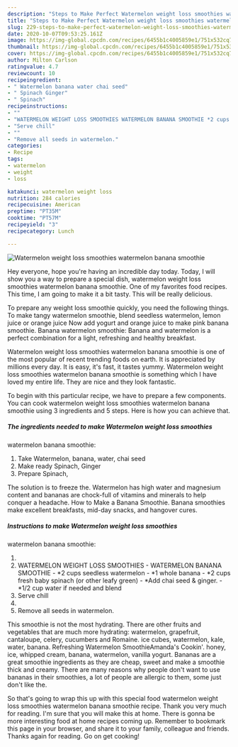```yaml
---
description: "Steps to Make Perfect Watermelon weight loss smoothies watermelon banana smoothie"
title: "Steps to Make Perfect Watermelon weight loss smoothies watermelon banana smoothie"
slug: 229-steps-to-make-perfect-watermelon-weight-loss-smoothies-watermelon-banana-smoothie
date: 2020-10-07T09:53:25.161Z
image: https://img-global.cpcdn.com/recipes/6455b1c4005859e1/751x532cq70/watermelon-weight-loss-smoothies-watermelon-banana-smoothie-recipe-main-photo.jpg
thumbnail: https://img-global.cpcdn.com/recipes/6455b1c4005859e1/751x532cq70/watermelon-weight-loss-smoothies-watermelon-banana-smoothie-recipe-main-photo.jpg
cover: https://img-global.cpcdn.com/recipes/6455b1c4005859e1/751x532cq70/watermelon-weight-loss-smoothies-watermelon-banana-smoothie-recipe-main-photo.jpg
author: Milton Carlson
ratingvalue: 4.7
reviewcount: 10
recipeingredient:
- " Watermelon banana water chai seed"
- " Spinach Ginger"
- " Spinach"
recipeinstructions:
- ""
- "WATERMELON WEIGHT LOSS SMOOTHIES WATERMELON BANANA SMOOTHIE *2 cups seedless watermelon *1 whole banana *2 cups fresh baby spinach (or other leafy green) *Add chai seed &amp; ginger. *1/2 cup water if needed and blend"
- "Serve chill"
- ""
- "Remove all seeds in watermelon."
categories:
- Recipe
tags:
- watermelon
- weight
- loss

katakunci: watermelon weight loss 
nutrition: 284 calories
recipecuisine: American
preptime: "PT35M"
cooktime: "PT57M"
recipeyield: "3"
recipecategory: Lunch

---
```



![Watermelon weight loss smoothies
watermelon banana smoothie](https://img-global.cpcdn.com/recipes/6455b1c4005859e1/751x532cq70/watermelon-weight-loss-smoothies-watermelon-banana-smoothie-recipe-main-photo.jpg)

Hey everyone, hope you're having an incredible day today. Today, I will show you a way to prepare a special dish, watermelon weight loss smoothies
watermelon banana smoothie. One of my favorites food recipes. This time, I am going to make it a bit tasty. This will be really delicious.

To prepare any weight loss smoothie quickly, you need the following things. To make tangy watermelon smoothie, blend seedless watermelon, lemon juice or orange juice Now add yogurt and orange juice to make pink banana smoothie. Banana watermelon smoothie: Banana and watermelon is a perfect combination for a light, refreshing and healthy breakfast.

Watermelon weight loss smoothies
watermelon banana smoothie is one of the most popular of recent trending foods on earth. It is appreciated by millions every day. It is easy, it's fast, it tastes yummy. Watermelon weight loss smoothies
watermelon banana smoothie is something which I have loved my entire life. They are nice and they look fantastic.


To begin with this particular recipe, we have to prepare a few components. You can cook watermelon weight loss smoothies
watermelon banana smoothie using 3 ingredients and 5 steps. Here is how you can achieve that.

<!--inarticleads1-->

##### The ingredients needed to make Watermelon weight loss smoothies
watermelon banana smoothie:

1. Take  Watermelon, banana, water, chai seed
1. Make ready  Spinach, Ginger
1. Prepare  Spinach,


The solution is to freeze the. Watermelon has high water and magnesium content and bananas are chock-full of vitamins and minerals to help conquer a headache. How to Make a Banana Smoothie. Banana smoothies make excellent breakfasts, mid-day snacks, and hangover cures. 

<!--inarticleads2-->

##### Instructions to make Watermelon weight loss smoothies
watermelon banana smoothie:

1. 
1. WATERMELON WEIGHT LOSS SMOOTHIES - WATERMELON BANANA SMOOTHIE - *2 cups seedless watermelon - *1 whole banana - *2 cups fresh baby spinach (or other leafy green) - *Add chai seed &amp; ginger. - *1/2 cup water if needed and blend
1. Serve chill
1. 
1. Remove all seeds in watermelon.


This smoothie is not the most hydrating. There are other fruits and vegetables that are much more hydrating: watermelon, grapefruit, cantaloupe, celery, cucumbers and Romaine. ice cubes, watermelon, kale, water, banana. Refreshing Watermelon SmoothieAmanda&#39;s Cookin&#39;. honey, ice, whipped cream, banana, watermelon, vanilla yogurt. Bananas are a great smoothie ingredients as they are cheap, sweet and make a smoothie thick and creamy. There are many reasons why people don&#39;t want to use bananas in their smoothies, a lot of people are allergic to them, some just don&#39;t like the. 

So that's going to wrap this up with this special food watermelon weight loss smoothies
watermelon banana smoothie recipe. Thank you very much for reading. I'm sure that you will make this at home. There is gonna be more interesting food at home recipes coming up. Remember to bookmark this page in your browser, and share it to your family, colleague and friends. Thanks again for reading. Go on get cooking!
